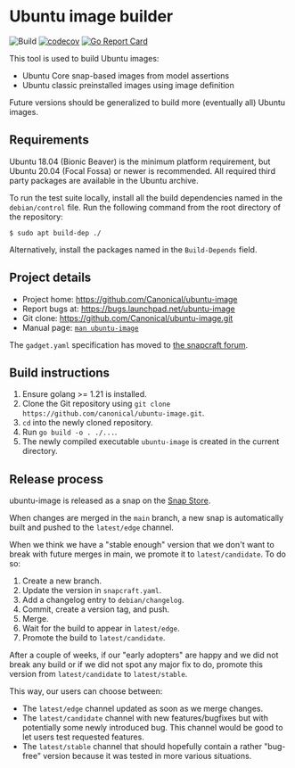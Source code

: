 # Ubuntu image builder

![Build](https://github.com/canonical/ubuntu-image/actions/workflows/build-and-test.yml/badge.svg)
[![codecov](https://codecov.io/gh/canonical/ubuntu-image/branch/main/graph/badge.svg?token=F9jE9HKo1a)](https://codecov.io/gh/canonical/ubuntu-image)
[![Go Report Card](https://goreportcard.com/badge/github.com/canonical/ubuntu-image)](https://goreportcard.com/report/github.com/canonical/ubuntu-image)

This tool is used to build Ubuntu images:

* Ubuntu Core snap-based images from model assertions
* Ubuntu classic preinstalled images using image definition

Future versions should be generalized to build more (eventually all) Ubuntu images.


## Requirements

Ubuntu 18.04 (Bionic Beaver) is the minimum platform requirement, but Ubuntu 20.04 (Focal Fossa) or newer is recommended. All required third party packages are available in the Ubuntu archive.

To run the test suite locally, install all the build dependencies named in the `debian/control` file. Run the following command from the root directory of the repository:

    $ sudo apt build-dep ./

Alternatively, install the packages named in the `Build-Depends` field.


## Project details

* Project home: https://github.com/Canonical/ubuntu-image
* Report bugs at: https://bugs.launchpad.net/ubuntu-image
* Git clone: https://github.com/Canonical/ubuntu-image.git
* Manual page: [`man ubuntu-image`](https://github.com/Canonical/ubuntu-image/blob/main/ubuntu-image.rst)

The `gadget.yaml` specification has moved to [the snapcraft forum](https://forum.snapcraft.io/t/gadget-snaps).


## Build instructions

1. Ensure golang >= 1.21 is installed.
2. Clone the Git repository using `git clone https://github.com/canonical/ubuntu-image.git`.
3. `cd` into the newly cloned repository.
4. Run `go build -o . ./...`.
5. The newly compiled executable `ubuntu-image` is created in the current directory.


## Release process

ubuntu-image is released as a snap on the [Snap Store](https://snapcraft.io/ubuntu-image).

When changes are merged in the `main` branch, a new snap is automatically built and pushed to the `latest/edge` channel.

When we think we have a "stable enough" version that we don't want to break with future merges in main, we promote it to `latest/candidate`. To do so:

1. Create a new branch.
2. Update the version in `snapcraft.yaml`.
3. Add a changelog entry to `debian/changelog`.
4. Commit, create a version tag, and push.
5. Merge.
6. Wait for the build to appear in `latest/edge`.
7. Promote the build to `latest/candidate`.

After a couple of weeks, if our "early adopters" are happy and we did not break any build or if we did not spot any major fix to do, promote this version from `latest/candidate` to `latest/stable`.

This way, our users can choose between:

- The `latest/edge` channel updated as soon as we merge changes.
- The `latest/candidate` channel with new features/bugfixes but with potentially some newly introduced bug. This channel would be good to let users test requested features.
- The `latest/stable` channel that should hopefully contain a rather "bug-free" version because it was tested in more various situations.
